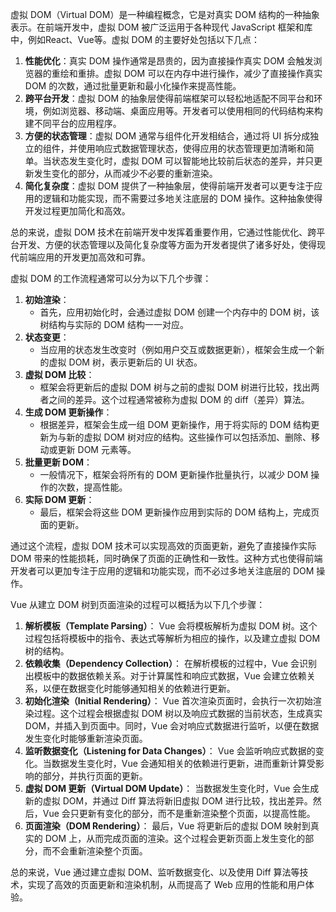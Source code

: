 虚拟 DOM（Virtual DOM）是一种编程概念，它是对真实 DOM 结构的一种抽象表示。在前端开发中，虚拟 DOM 被广泛运用于各种现代 JavaScript 框架和库中，例如React、Vue等。虚拟 DOM 的主要好处包括以下几点：

1. **性能优化**：真实 DOM 操作通常是昂贵的，因为直接操作真实 DOM 会触发浏览器的重绘和重排。虚拟 DOM 可以在内存中进行操作，减少了直接操作真实 DOM 的次数，通过批量更新和最小化操作来提高性能。
2. **跨平台开发**：虚拟 DOM 的抽象层使得前端框架可以轻松地适配不同平台和环境，例如浏览器、移动端、桌面应用等。开发者可以使用相同的代码结构来构建不同平台的应用程序。
3. **方便的状态管理**：虚拟 DOM 通常与组件化开发相结合，通过将 UI 拆分成独立的组件，并使用响应式数据管理状态，使得应用的状态管理更加清晰和简单。当状态发生变化时，虚拟 DOM 可以智能地比较前后状态的差异，并只更新发生变化的部分，从而减少不必要的重新渲染。
4. **简化复杂度**：虚拟 DOM 提供了一种抽象层，使得前端开发者可以更专注于应用的逻辑和功能实现，而不需要过多地关注底层的 DOM 操作。这种抽象使得开发过程更加简化和高效。

总的来说，虚拟 DOM 技术在前端开发中发挥着重要作用，它通过性能优化、跨平台开发、方便的状态管理以及简化复杂度等方面为开发者提供了诸多好处，使得现代前端应用的开发更加高效和可靠。

虚拟 DOM 的工作流程通常可以分为以下几个步骤：

1. **初始渲染**：
   - 首先，应用初始化时，会通过虚拟 DOM 创建一个内存中的 DOM 树，该树结构与实际的 DOM 结构一一对应。
2. **状态变更**：
   - 当应用的状态发生改变时（例如用户交互或数据更新），框架会生成一个新的虚拟 DOM 树，表示更新后的 UI 状态。
3. **虚拟 DOM 比较**：
   - 框架会将更新后的虚拟 DOM 树与之前的虚拟 DOM 树进行比较，找出两者之间的差异。这个过程通常被称为虚拟 DOM 的 diff（差异）算法。
4. **生成 DOM 更新操作**：
   - 根据差异，框架会生成一组 DOM 更新操作，用于将实际的 DOM 结构更新为与新的虚拟 DOM 树对应的结构。这些操作可以包括添加、删除、移动或更新 DOM 元素等。
5. **批量更新 DOM**：
   - 一般情况下，框架会将所有的 DOM 更新操作批量执行，以减少 DOM 操作的次数，提高性能。
6. **实际 DOM 更新**：
   - 最后，框架会将这些 DOM 更新操作应用到实际的 DOM 结构上，完成页面的更新。

通过这个流程，虚拟 DOM 技术可以实现高效的页面更新，避免了直接操作实际 DOM 带来的性能损耗，同时确保了页面的正确性和一致性。这种方式也使得前端开发者可以更加专注于应用的逻辑和功能实现，而不必过多地关注底层的 DOM 操作。

Vue 从建立 DOM 树到页面渲染的过程可以概括为以下几个步骤：

1. **解析模板（Template Parsing）**：
   Vue 会将模板解析为虚拟 DOM 树。这个过程包括将模板中的指令、表达式等解析为相应的操作，以及建立虚拟 DOM 树的结构。
2. **依赖收集（Dependency Collection）**：
   在解析模板的过程中，Vue 会识别出模板中的数据依赖关系。对于计算属性和响应式数据，Vue 会建立依赖关系，以便在数据变化时能够通知相关的依赖进行更新。
3. **初始化渲染（Initial Rendering）**：
   Vue 首次渲染页面时，会执行一次初始渲染过程。这个过程会根据虚拟 DOM 树以及响应式数据的当前状态，生成真实 DOM，并插入到页面中。同时，Vue 会对响应式数据进行监听，以便在数据发生变化时能够重新渲染页面。
4. **监听数据变化（Listening for Data Changes）**：
   Vue 会监听响应式数据的变化。当数据发生变化时，Vue 会通知相关的依赖进行更新，进而重新计算受影响的部分，并执行页面的更新。
5. **虚拟 DOM 更新（Virtual DOM Update）**：
   当数据发生变化时，Vue 会生成新的虚拟 DOM，并通过 Diff 算法将新旧虚拟 DOM 进行比较，找出差异。然后，Vue 会只更新有变化的部分，而不是重新渲染整个页面，以提高性能。
6. **页面渲染（DOM Rendering）**：
   最后，Vue 将更新后的虚拟 DOM 映射到真实的 DOM 上，从而完成页面的渲染。这个过程会更新页面上发生变化的部分，而不会重新渲染整个页面。

总的来说，Vue 通过建立虚拟 DOM、监听数据变化、以及使用 Diff 算法等技术，实现了高效的页面更新和渲染机制，从而提高了 Web 应用的性能和用户体验。
